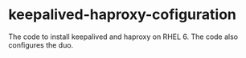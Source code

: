# keepalived-haproxy-cofiguration
The code to install keepalived and haproxy on RHEL 6. The code also configures the duo.
